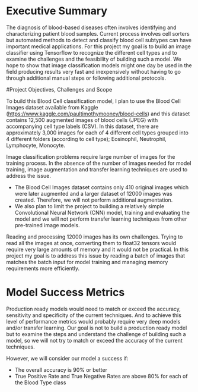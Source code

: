# Executive Summary

The diagnosis of blood-based diseases often involves identifying and characterizing patient blood samples. Current process involves cell sorters but automated methods to detect and classify blood cell subtypes can have important medical applications. For this project my goal is to build an image classifier using Tensorflow to recognize the different cell types and to examine the challenges and the feasibility of building such a model. We hope to show that image classification models might one day be used in the field producing results very fast and inexpensively without having to go through additional manual steps or following additional protocols.

#Project Objectives, Challenges and Scope

To build this Blood Cell classification model, I plan to use the Blood Cell Images dataset available from Kaggle (https://www.kaggle.com/paultimothymooney/blood-cells) and this dataset contains 12,500 augmented images of blood cells (JPEG) with accompanying cell type labels (CSV). In this dataset, there are approximately 3,000 images for each of 4 different cell types grouped into 4 different folders (according to cell type); Eosinophil, Neutrophil, Lymphocyte, Monocyte.

Image classification problems require large number of images for the training process. In the absence of the number of images needed for model training, image augmentation and transfer learning techniques are used to address the issue. 

* The Blood Cell Images dataset contains only 410 original images which were later augmented and a larger dataset of 12000 images was created. Therefore, we will not perform additional augmentation. 
* We also plan to limit the project to building a relatively simple Convolutional Neural Network (CNN) model, training and evaluating the model and we will not perform transfer learning techniques from other pre-trained image models.

Reading and processing 12000 images has its own challenges. Trying to read all the images at once, converting them to float32 tensors would require very large amounts of memory and it would not be practical. In this project my goal is to address this issue by reading a batch of images that matches the batch input for model training and managing memory requirements more efficiently.

# Model Success Metrics

Production ready models would need to match or exceed the accuracy, sensitivity and specificity of the current techniques. And to achieve this level of performance metrics would probably require very deep models and/or transfer learning. Our goal is not to build a production ready model but to examine the steps and understand the challenge of building such a model, so we will not try to match or exceed the accuracy of the current techniques.

However, we will consider our model a success if:

* The overall accuracy is 90% or better
* True Positive Rate and True Negative Rates are above 80% for each of the Blood Type class

